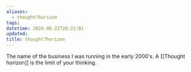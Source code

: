 ```yaml
---
aliases:
  - thought?horizon
tags: 
datetime: 2024-08-22T20:21:01
updated: 
title: thought?horizon
---
```

The name of the business I was running in the early 2000's. A [[Thought horizon]] is the limit of your thinking.